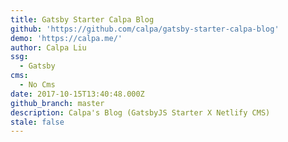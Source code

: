 ```yaml
---
title: Gatsby Starter Calpa Blog
github: 'https://github.com/calpa/gatsby-starter-calpa-blog'
demo: 'https://calpa.me/'
author: Calpa Liu
ssg:
  - Gatsby
cms:
  - No Cms
date: 2017-10-15T13:40:48.000Z
github_branch: master
description: Calpa's Blog (GatsbyJS Starter X Netlify CMS)
stale: false
---
```

